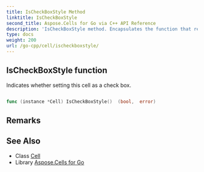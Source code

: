```yaml
---
title: IsCheckBoxStyle Method 
linktitle: IsCheckBoxStyle
second_title: Aspose.Cells for Go via C++ API Reference
description: 'IsCheckBoxStyle method. Encapsulates the function that represents ischeckboxstyle in Go.'
type: docs
weight: 200
url: /go-cpp/cell/ischeckboxstyle/
---
```


## IsCheckBoxStyle function

Indicates whether setting this cell as a check box.

```go

func (instance *Cell) IsCheckBoxStyle()  (bool,  error) 

```

## Remarks


## See Also

* Class [Cell](../)
* Library [Aspose.Cells for Go](../../)
